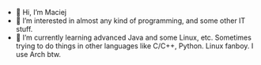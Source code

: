 - 👋 Hi, I’m Maciej
- 👀 I’m interested in almost any kind of programming, and some other IT stuff.
- 🌱 I’m currently learning advanced Java and some Linux, etc. Sometimes trying to do things in other languages like C/C++, Python. Linux fanboy. I use Arch btw.

<!---
Szwendacz99/Szwendacz99 is a ✨ special ✨ repository because its `README.md` (this file) appears on your GitHub profile.
You can click the Preview link to take a look at your changes.
--->

